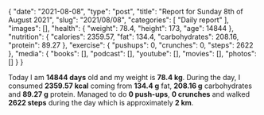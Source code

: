 {
    "date": "2021-08-08",
    "type": "post",
    "title": "Report for Sunday 8th of August 2021",
    "slug": "2021\/08\/08",
    "categories": [
        "Daily report"
    ],
    "images": [],
    "health": {
        "weight": 78.4,
        "height": 173,
        "age": 14844
    },
    "nutrition": {
        "calories": 2359.57,
        "fat": 134.4,
        "carbohydrates": 208.16,
        "protein": 89.27
    },
    "exercise": {
        "pushups": 0,
        "crunches": 0,
        "steps": 2622
    },
    "media": {
        "books": [],
        "podcast": [],
        "youtube": [],
        "movies": [],
        "photos": []
    }
}

Today I am <strong>14844 days</strong> old and my weight is <strong>78.4 kg</strong>. During the day, I consumed <strong>2359.57 kcal</strong> coming from <strong>134.4 g</strong> fat, <strong>208.16 g</strong> carbohydrates and <strong>89.27 g</strong> protein. Managed to do <strong>0 push-ups</strong>, <strong>0 crunches</strong> and walked <strong>2622 steps</strong> during the day which is approximately <strong>2 km</strong>.